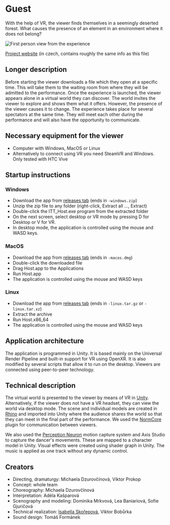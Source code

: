 # Guest

With the help of VR, the viewer finds themselves in a seemingly deserted forest. What causes the presence of an element in an environment where it does not belong?

![First person view from the experience](preview.png)

[Project website](https://projects.iim.cz/itt2/2021/red/index.php) (in czech, contains roughly the same info as this file)

## Longer description

Before starting the viewer downloads a file which they open at a specific time. This will take them to the waiting room from where they will be admitted to the performance. Once the experience is launched, the viewer appears alone in a virtual world they can discover. The world invites the viewer to explore and shows them what it offers. However, the presence of the viewer causes it to change. The experience takes place for several spectators at the same time. They will meet each other during the performance and will also have the opportunity to communicate.

## Necessary equipment for the viewer

- Computer with Windows, MacOS or Linux
- Alternatively to connect using VR you need SteamVR and Windows. Only tested with HTC Vive

## Startup instructions

### Windows

- Download the app from [releases tab](https://github.com/CodeWitchBella/itt2021-host/releases) (ends in `-windows.zip`)
- Unzip the zip file to any folder (right-click, Extract all ..., Extract)
- Double-click the ITT_Host.exe program from the extracted folder
- On the next screen, select desktop or VR mode by pressing D for Desktop or V for VR.
- In desktop mode, the application is controlled using the mouse and WASD keys.

### MacOS

- Download the app from [releases tab](https://github.com/CodeWitchBella/itt2021-host/releases) (ends in `-macos.dmg`)
- Double-click the downloaded file
- Drag Host.app to the Applications
- Run Host.app
- The application is controlled using the mouse and WASD keys

### Linux

- Download the app from [releases tab](https://github.com/CodeWitchBella/itt2021-host/releases) (ends in `-linux.tar.gz` or `-linux.tar.xz`)
- Extract the archive
- Run Host.x86_64
- The application is controlled using the mouse and WASD keys

## Application architecture

The application is programmed in Unity. It is based mainly on the Universal Render Pipeline and built-in support for VR using OpenXR. It is also modified by several scripts that allow it to run on the desktop. Viewers are connected using peer-to-peer technology.

## Technical description

The virtual world is presented to the viewer by means of VR in [Unity](https://unity.com/). Alternatively, if the viewer does not have a VR headset, they can view the world via desktop mode. The scene and individual models are created in [Rhino](https://www.rhino3d.com/) and imported into Unity where the audience shares the world so that they can meet in the final part of the performance. We used the [NormCore](https://normcore.io/) plugin for communication between viewers.

We also used the [Perception Neuron](https://neuronmocap.com/) motion capture system and Axis Studio to capture the dancer's movements. These are mapped to a character model in Unity. Visual effects were created using shader graph in Unity. The music is applied as one track without any dynamic control.

## Creators

- Directing, dramaturgy: Michaela Dzurovčínová, Viktor Prokop
- Concept: whole team
- Choreography: Michaela Dzurovčínová
- Interpretation: Adéla Kašparová
- Scenography and modeling: Dominika Mrkvová, Lea Baniariová, Sofie Gjuričová
- Technical realization: [Isabella Skořepová](https://isbl.cz/), Viktor Bobůrka
- Sound design: Tomáš Formánek
